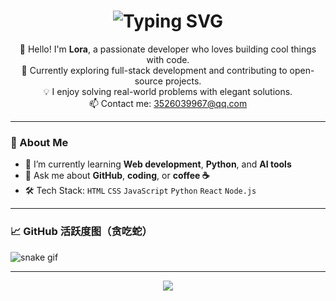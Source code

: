 <!-- 动态打字效果 -->
<h1 align="center">
  <img src="https://readme-typing-svg.demolab.com?font=Fira+Code&weight=500&size=30&pause=1000&color=FF61D4&center=true&vCenter=true&width=435&lines=Hi+I'm+Lora!;Welcome+to+my+GitHub+profile!" alt="Typing SVG" />
</h1>

<!-- 简介 -->
<p align="center">
  👋 Hello! I'm <b>Lora</b>, a passionate developer who loves building cool things with code.<br>
  🚀 Currently exploring full-stack development and contributing to open-source projects.<br>
  💡 I enjoy solving real-world problems with elegant solutions.<br>
  📫 Contact me: <a href="mailto:3526039967@qq.com">3526039967@qq.com</a>
</p>

---

### 🧠 About Me

- 🌱 I’m currently learning **Web development**, **Python**, and **AI tools**
- 💬 Ask me about **GitHub**, **coding**, or **coffee ☕**
- 🛠️ Tech Stack: `HTML` `CSS` `JavaScript` `Python` `React` `Node.js`

---

### 📈 GitHub 活跃度图（贪吃蛇）

![snake gif](./github-contribution-grid-snake.gif)


---

<!-- 社交图标（可选） -->
<p align="center">
  <a href="mailto:3526039967@qq.com">
    <img src="https://img.shields.io/badge/Email-3526039967@qq.com-blue?style=flat-square&logo=gmail" />
  </a>
</p>

